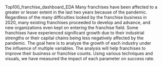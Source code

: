 Top100_franchise_dashboard_EDA
Many franchises have been affected to a greater or lesser extent in the last two years because of the pandemic. Regardless of the many difficulties looked by the franchise business in 2020, many existing franchises proceeded to develop and advance, and new organizations even kept on entering the franchise field. Some franchises have experienced significant growth due to their industrial strengths or their capital chains being less negatively affected by the pandemic.  The goal here is to analyze the growth of each industry under the influence of multiple variables. The analysis will help franchises to improve their business or franchise counts.  Using various techniques and visuals, we have measured the impact of each parameter on success rate. 
